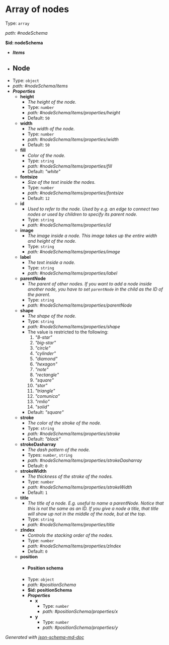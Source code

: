 # Array of nodes

Type: `array`

<i id="nodeSchema">path: #nodeSchema</i>

<b id="nodeschema">&#36;id: nodeSchema</b>

 - **_Items_**
 - ## Node
 - Type: `object`
 - <i id="nodeSchema/items">path: #nodeSchema/items</i>
 - **_Properties_**
	 - <b id="#nodeSchema/items/properties/height">height</b>
		 - _The height of the node._
		 - Type: `number`
		 - <i id="nodeSchema/items/properties/height">path: #nodeSchema/items/properties/height</i>
		 - Default: `50`
	 - <b id="#nodeSchema/items/properties/width">width</b>
		 - _The width of the node._
		 - Type: `number`
		 - <i id="nodeSchema/items/properties/width">path: #nodeSchema/items/properties/width</i>
		 - Default: `50`
	 - <b id="#nodeSchema/items/properties/fill">fill</b>
		 - _Color of the node._
		 - Type: `string`
		 - <i id="nodeSchema/items/properties/fill">path: #nodeSchema/items/properties/fill</i>
		 - Default: _"white"_
	 - <b id="#nodeSchema/items/properties/fontsize">fontsize</b>
		 - _Size of the text inside the nodes._
		 - Type: `number`
		 - <i id="nodeSchema/items/properties/fontsize">path: #nodeSchema/items/properties/fontsize</i>
		 - Default: `12`
	 - <b id="#nodeSchema/items/properties/id">id</b>
		 - _Used to refer to the node. Used by e.g. an edge to connect two nodes or used by children to specify its parent node._
		 - Type: `string`
		 - <i id="nodeSchema/items/properties/id">path: #nodeSchema/items/properties/id</i>
	 - <b id="#nodeSchema/items/properties/image">image</b>
		 - _The image inside a node. This image takes up the entire width and height of the node._
		 - Type: `string`
		 - <i id="nodeSchema/items/properties/image">path: #nodeSchema/items/properties/image</i>
	 - <b id="#nodeSchema/items/properties/label">label</b>
		 - _The text inside a node._
		 - Type: `string`
		 - <i id="nodeSchema/items/properties/label">path: #nodeSchema/items/properties/label</i>
	 - <b id="#nodeSchema/items/properties/parentNode">parentNode</b>
		 - _The parent of other nodes. If you want to add a node inside another node, you have to set `parentNode` in the child as the ID of the parent._
		 - Type: `string`
		 - <i id="nodeSchema/items/properties/parentNode">path: #nodeSchema/items/properties/parentNode</i>
	 - <b id="#nodeSchema/items/properties/shape">shape</b>
		 - _The shape of the node._
		 - Type: `string`
		 - <i id="nodeSchema/items/properties/shape">path: #nodeSchema/items/properties/shape</i>
		 - The value is restricted to the following: 
			 1. _"8-star"_
			 2. _"big-star"_
			 3. _"circle"_
			 4. _"cylinder"_
			 5. _"diamond"_
			 6. _"hexagon"_
			 7. _"note"_
			 8. _"rectangle"_
			 9. _"square"_
			 10. _"star"_
			 11. _"triangle"_
			 12. _"comunica"_
			 13. _"rmlio"_
			 14. _"solid"_
		 - Default: _"square"_
	 - <b id="#nodeSchema/items/properties/stroke">stroke</b>
		 - _The color of the stroke of the node._
		 - Type: `string`
		 - <i id="nodeSchema/items/properties/stroke">path: #nodeSchema/items/properties/stroke</i>
		 - Default: _"black"_
	 - <b id="#nodeSchema/items/properties/strokeDasharray">strokeDasharray</b>
		 - _The dash pattern of the node._
		 - Types: `number`, `string`
		 - <i id="nodeSchema/items/properties/strokeDasharray">path: #nodeSchema/items/properties/strokeDasharray</i>
		 - Default: `0`
	 - <b id="#nodeSchema/items/properties/strokeWidth">strokeWidth</b>
		 - _The thickness of the stroke of the nodes._
		 - Type: `number`
		 - <i id="nodeSchema/items/properties/strokeWidth">path: #nodeSchema/items/properties/strokeWidth</i>
		 - Default: `1`
	 - <b id="#nodeSchema/items/properties/title">title</b>
		 - _The title of a node. E.g. useful to name a parentNode. Notice that this is not the same as an ID. If you give a node a title, that title will show up not in the middle of the node, but at the top._
		 - Type: `string`
		 - <i id="nodeSchema/items/properties/title">path: #nodeSchema/items/properties/title</i>
	 - <b id="#nodeSchema/items/properties/zIndex">zIndex</b>
		 - _Controls the stacking order of the nodes._
		 - Type: `number`
		 - <i id="nodeSchema/items/properties/zIndex">path: #nodeSchema/items/properties/zIndex</i>
		 - Default: `0`
	 - <b id="#nodeSchema/items/properties/position">position</b>
		 - #### Position schema
		 - Type: `object`
		 - <i id="positionSchema">path: #positionSchema</i>
		 - <b id="positionschema">&#36;id: positionSchema</b>
		 - **_Properties_**
			 - <b id="#positionSchema/properties/x">x</b>
				 - Type: `number`
				 - <i id="positionSchema/properties/x">path: #positionSchema/properties/x</i>
			 - <b id="#positionSchema/properties/y">y</b>
				 - Type: `number`
				 - <i id="positionSchema/properties/y">path: #positionSchema/properties/y</i>

_Generated with [json-schema-md-doc](https://brianwendt.github.io/json-schema-md-doc/)_